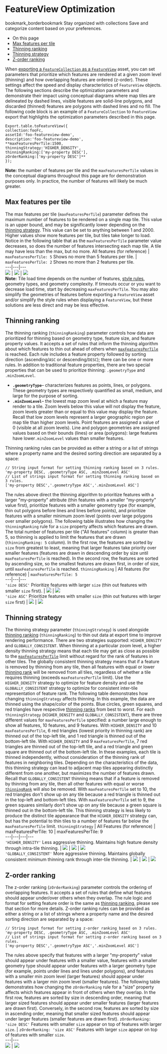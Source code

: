  
#  FeatureView Optimization 
bookmark_borderbookmark Stay organized with collections  Save and categorize content based on your preferences.
  * On this page
  * [Max features per tile](https://developers.google.com/earth-engine/guides/featureview_optimization#max_features_per_tile)
  * [Thinning ranking](https://developers.google.com/earth-engine/guides/featureview_optimization#thinning_ranking)
  * [Thinning strategy](https://developers.google.com/earth-engine/guides/featureview_optimization#thinning_strategy)
  * [Z-order ranking](https://developers.google.com/earth-engine/guides/featureview_optimization#z-order_ranking)


When [exporting a `FeatureCollection` as a `FeatureView`](https://developers.google.com/earth-engine/guides/featureview_overview#creating_a_featureview) asset, you can set parameters that prioritize which features are rendered at a given zoom level (thinning) and how overlapping features are ordered (z-order). These settings affect the speed and display characteristics of `FeatureView` objects. The following sections describe the optimization parameters and demonstrate their impact using conceptual diagrams where map tiles are delineated by dashed lines, visible features are solid-line polygons, and discarded (thinned) features are polygons with dashed lines and no fill.
The following code block is an example of a `FeatureCollection` to `FeatureView` export that highlights the optimization parameters described in this page.
```
Export.table.toFeatureView({
collection:fooFc,
assetId:'foo-featureview-demo',
description:'foo-featureview-demo',
**maxFeaturesPerTile:1500,
thinningStrategy:'HIGHER_DENSITY',
thinningRanking:['my-property DESC'],
zOrderRanking:['my-property DESC']**
});

```
**Note:** the number of features per tile and the `maxFeaturesPerTile` values in the conceptual diagrams throughout this page are for demonstration purposes only. In practice, the number of features will likely be much greater.
## Max features per tile
The max features per tile (`maxFeaturesPerTile`) parameter defines the maximum number of features to be rendered on a single map tile. This value is an upper bound, and may be significantly lower depending on the [thinning strategy](https://developers.google.com/earth-engine/guides/featureview_optimization#thinning_strategy). This value can be set to anything between 1 and 2000. Higher values show more features per tile, but tiles take longer to load.
Notice in the following table that as the `maxFeaturesPerTile` parameter value decreases, so does the number of features intersecting each map tile. A tile may have less than the max, but no more.
All features (for reference) |  `maxFeaturesPerTile: 5` Shows no more than 5 features per tile. |  `maxFeaturesPerTile: 2` Shows no more than 2 features per tile.  
---|---|---  
![](https://developers.google.com/static/earth-engine/images/FeatureView_MFPT8.svg) | ![](https://developers.google.com/static/earth-engine/images/FeatureView_MFPT5.svg) | ![](https://developers.google.com/static/earth-engine/images/FeatureView_MFPT2.svg)  
**Note:** Tile load time depends on the number of features, [style rules](https://developers.google.com/earth-engine/guides/featureview_styling), geometry types, and geometry complexity. If timeouts occur or you want to decrease load time, start by decreasing `maxFeaturesPerTile`. You may also simplify the geometries of features before exporting a `FeatureView` asset and/or simplify the style rules when displaying a `FeatureView`, but these solutions are less direct and may be less effective.
## Thinning ranking
The thinning ranking (`thinningRanking`) parameter controls how data are prioritized for thinning based on geometry type, feature size, and feature property values. It accepts a set of rules that inform the thinning algorithm about which features to thin out ahead of others when [`maxFeaturesPerTile`](https://developers.google.com/earth-engine/guides/featureview_optimization#max_features_per_tile) is reached. Each rule includes a feature property followed by sorting direction (ascending/`ASC` or descending/`DESC`); there can be one or more rules. In addition to traditional feature properties, there are two special properties that can be used to prioritize thinning: `.geometryType` and `.minZoomLevel`.
  * **`.geometryType`**– characterizes features as points, lines, or polygons. These geometry types are respectively quantified as small, medium, and large for the purpose of sorting.
  * **`.minZoomLevel`**– the lowest map zoom level at which a feature may render to a tile. Zoom levels below this value will not display the feature, zoom levels greater than or equal to this value may display the feature. Recall that low zoom levels represent a larger geographic region per map tile than higher zoom levels. Point features are assigned a value of 0 (visible at all zoom levels). Line and polygon geometries are assigned values based on their bounds (lines) or area (polygons): large features have lower`.minZoomLevel` values than smaller features.


Thinning ranking rules can be provided as either a string or a list of strings where a property name and the desired sorting direction are separated by a space:
```
// String input format for setting thinning ranking based on 3 rules.
'my-property DESC, .geometryType ASC, .minZoomLevel ASC'
// List of strings input format for setting thinning ranking based on 3 rules.
['my-property DESC','.geometryType ASC','.minZoomLevel ASC']

```

The rules above direct the thinning algorithm to prioritize features with a larger "my-property" attribute (thin features with a smaller "my-property" value first), prioritize features with a smaller geometry type (for example, thin out polygons before lines and lines before points), and prioritize features with a smaller minimum zoom level (points over large polygons over smaller polygons).
The following table illustrates how changing the `thinningRanking` rule for a `size` property affects which features are drawn. The total number of features per tile ("All features" column) is greater than 5, so thinning is applied to limit the features that are drawn (`thinningRanking: 5` column). In the first row, the features are sorted by `size` from greatest to least, meaning that larger features take priority over smaller features (features are drawn in descending order by size until `maxFeaturesPerTile` is reached). In the second row, the features are sorted by ascending size, so the smallest features are drawn first, in order of size, until `maxFeaturesPerTile` is reached.
`thinningRanking` | All features (for reference) | `maxFeaturesPerTile: 5`  
---|---|---  
`'size DESC'` Prioritize features with larger `size` (thin out features with smaller `size` first).  | ![](https://developers.google.com/static/earth-engine/images/FeatureView_EmptyThinRank.svg) | ![](https://developers.google.com/static/earth-engine/images/FeatureView_ThinRankSizeDESCMFPT5.svg)  
`'size ASC'` Prioritize features with smaller `size` (thin out features with larger `size` first)  | ![](https://developers.google.com/static/earth-engine/images/FeatureView_EmptyThinRank.svg) | ![](https://developers.google.com/static/earth-engine/images/FeatureView_ThinRankSizeASCMFPT5.svg)  
## Thinning strategy
The thinning strategy parameter (`thinningStrategy`) is used alongside [thinning ranking](https://developers.google.com/earth-engine/guides/featureview_optimization#thinning_ranking) (`thinningRanking`) to thin out data at export time to improve rendering performance. There are two strategies supported: `HIGHER_DENSITY` and `GLOBALLY_CONSISTENT`. When thinning at a particular zoom level, a higher density thinning strategy means that each tile may get as close as possible to the [`maxFeaturesPerTile`](https://developers.google.com/earth-engine/guides/featureview_optimization#max_features_per_tile) limit without regard for the rank of features in other tiles. The globally consistent thinning strategy means that if a feature is removed by thinning from any tile, then all features with equal or lower [thinning rank](https://developers.google.com/earth-engine/guides/featureview_optimization#thinning_ranking) will be removed from all tiles, regardless of whether a tile requires thinning (exceeds `maxFeaturesPerTile` limit). Use the `HIGHER_DENSITY` strategy to optimize for feature density and use the `GLOBALLY_CONSISTENT` strategy to optimize for consistent inter-tile representation of feature rank.
The following table demonstrates how changing `thinningStrategy` affects thinning. In this example, the data are thinned using the shape/color of the points. Blue circles, green squares, and red triangles have respective [thinning ranks](https://developers.google.com/earth-engine/guides/featureview_optimization#thinning_ranking) from best to worst. For each `thinningStrategy` (`HIGHER_DENSITY` and `GLOBALLY_CONSISTENT`), there are three different values for `maxFeaturesPerTile` specified: a number large enough to show all features, 10 features, and 9 features.
With `HIGHER_DENSITY` and 10 `maxFeaturesPerTile`, 6 red triangles (lowest priority in thinning rank) are thinned out of the top-left tile, and 1 red triangle is thinned out of the bottom-left tile. With `HIGHER_DENSITY` and 9 `maxFeaturesPerTile`, 7 red triangles are thinned out of the top-left tile, and a red triangle and green square are thinned out of the bottom-left tile. In these examples, each tile is thinned independently, without consideration of the thinning rank of features in neighboring tiles. Depending on the characteristics of the data, this thinning strategy can lead to adjacent map tiles appearing distinctly different from one another, but maximizes the number of features drawn.
Recall that `GLOBALLY_CONSISTENT` thinning means that if a feature is removed by thinning from any tile, then all other features with equal or worse [`thinningRank`](https://developers.google.com/earth-engine/guides/featureview_optimization#thinning_ranking) will also be removed. With `maxFeaturesPerTile` set to 10, the red triangles don't show up on any tile because a red triangle is thinned out in the top-left and bottom-left tiles. With `maxFeaturesPerTile` set to 9, the green squares similarly don't show up on any tile because a green square is thinned out in the bottom-left tile. This thinning strategy is less likely to produce the distinct tile appearance that the `HIGHER_DENSITY` strategy can, but has the potential to thin tiles to a number of features far below the `maxFeaturesPerTile` limit.
`thinningStrategy` | All Features (for reference) | maxFeaturesPerTile: 10 | maxFeaturesPerTile: 9  
---|---|---|---  
`'HIGHER_DENSITY'` Less aggressive thinning. Maintains high feature density through intra-tile thinning. | ![](https://developers.google.com/static/earth-engine/images/FeatureView_EmptyThinStrat.svg) | ![](https://developers.google.com/static/earth-engine/images/FeatureView_ThinStratHDMFTP10.svg) | ![](https://developers.google.com/static/earth-engine/images/FeatureView_ThinStratHDMFTP9.svg)  
`'GLOBALLY_CONSISTENT'` More aggressive thinning. Maintains globally consistent minimum thinning rank through inter-tile thinning. | ![](https://developers.google.com/static/earth-engine/images/FeatureView_EmptyThinStrat.svg) | ![](https://developers.google.com/static/earth-engine/images/FeatureView_ThinStratGCMFTP10.svg) | ![](https://developers.google.com/static/earth-engine/images/FeatureView_ThinStratGCMFTP9.svg)  
## Z-order ranking
The z-order ranking (`zOrderRanking`) parameter controls the ordering of overlapping features. It accepts a set of rules that define what features should appear under/over others when they overlap. The rule logic and format for setting feature order is the same as [thinning ranking](https://developers.google.com/earth-engine/guides/featureview_optimization#thinning_ranking), please see that section for more details.
Z-order ranking rules can be provided as either a string or a list of strings where a property name and the desired sorting direction are separated by a space:
```
// String input format for setting z-order ranking based on 3 rules.
'my-property DESC, .geometryType ASC, .minZoomLevel ASC'
// List of strings input format for setting z-order ranking based on 3 rules.
['my-property DESC','.geometryType ASC','.minZoomLevel ASC']

```

The rules above specify that features with a larger "my-property" value should appear under features with a smaller value, features with a smaller geometry type should appear under features with a larger geometry type (for example, points under lines and lines under polygons), and features with a smaller min zoom level (larger features) should appear under features with a larger min zoom level (smaller features).
The following table demonstrates how changing the `zOrderRanking` rule for a "size" property affects which features appear in front of others when they overlap. In the first row, features are sorted by size in descending order, meaning that larger sized features should appear under smaller features (larger features are drawn first). Conversely, in the second row, features are sorted by size in ascending order, meaning that smaller sized features should appear under larger features (smaller features are drawn first).
`zOrderRanking: 'size DESC'` Features with smaller `size` appear on top of features with larger `size`. |  `zOrderRanking: 'size ASC'` Features with larger `size` appear on top of features with smaller `size`.  
---|---  
![](https://developers.google.com/static/earth-engine/images/FeatureView_ZOrderRankSizeDESC.svg) | ![](https://developers.google.com/static/earth-engine/images/FeatureView_ZOrderRankSizeASC.svg)  
